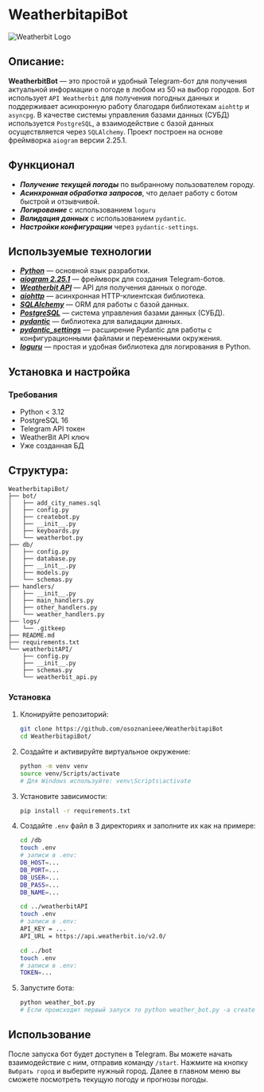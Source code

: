# WeatherbitapiBot

![Weatherbit Logo](https://cdn.weatherbit.io/static/img/logos/weatherbit/color/svg/logo-no-background.svg)

## Описание:

**WeatherbitBot** — это простой и удобный Telegram-бот для получения актуальной информации о погоде в любом из 50 на выбор городов. 
Бот использует `API Weatherbit` для получения погодных данных и поддерживает асинхронную работу благодаря библиотекам `aiohttp` и `asyncpg`. 
В качестве системы управления базами данных (СУБД) используется `PostgreSQL`, а взаимодействие с базой данных осуществляется через `SQLAlchemy`. 
Проект построен на основе фреймворка `aiogram` версии 2.25.1.

## Функционал

- ***Получение текущей погоды*** по выбранному пользователем городу.
- ***Асинхронная обработка запросов***, что делает работу с ботом быстрой и отзывчивой.
- ***Логирование*** с использованием `loguru`
- ***Валидация данных*** с использованием `pydantic`.
- ***Настройки конфигурации*** через `pydantic-settings`.

## Используемые технологии

- ***[Python](https://www.python.org)*** — основной язык разработки.
- ***[aiogram 2.25.1](https://docs.aiogram.dev/en/v2.25.1/)*** — фреймворк для создания Telegram-ботов.
- ***[Weatherbit API](https://www.weatherbit.io/api)*** — API для получения данных о погоде.
- ***[aiohttp](https://docs.aiohttp.org/en/stable/)*** — асинхронная HTTP-клиентская библиотека.
- ***[SQLAlchemy](https://docs.sqlalchemy.org/en/20/)*** — ORM для работы с базой данных.
- ***[PostgreSQL](https://www.postgresql.org/docs/16/index.html)*** — система управления базами данных (СУБД).
- ***[pydantic](https://docs.pydantic.dev/2.8/)*** — библиотека для валидации данных.
- ***[pydantic_settings](https://docs.pydantic.dev/latest/concepts/pydantic_settings/)*** — расширение Pydantic для работы с конфигурационными файлами и переменными окружения.
- ***[loguru](https://loguru.readthedocs.io/en/stable/)*** — простая и удобная библиотека для логирования в Python.

## Установка и настройка

### Требования

- Python < 3.12
- PostgreSQL 16
- Telegram API токен
- WeatherBit API ключ 
- Уже созданная БД

## Структура:

```
WeatherbitapiBot/
├── bot/
│   ├── add_city_names.sql
│   ├── config.py
│   ├── createbot.py
│   ├── __init__.py
│   ├── keyboards.py
│   └── weatherbot.py
├── db/
│   ├── config.py
│   ├── database.py
│   ├── __init__.py
│   ├── models.py
│   └── schemas.py
├── handlers/
│   ├── __init__.py
│   ├── main_handlers.py
│   ├── other_handlers.py
│   └── weather_handlers.py
├── logs/
│   └── .gitkeep
├── README.md
├── requirements.txt
└── weatherbitAPI/
    ├── config.py
    ├── __init__.py
    ├── schemas.py
    └── weatherbit_api.py
```

### Установка

1. Клонируйте репозиторий:
   ```bash
   git clone https://github.com/osoznanieee/WeatherbitapiBot
   cd WeatherbitapiBot/
   ```
2. Создайте и активируйте виртуальное окружение:
   ```bash
   python -m venv venv
   source venv/Scripts/activate  
   # Для Windows используйте: venv\Scripts\activate
   ```
3. Установите зависимости:
   ```bash
   pip install -r requirements.txt
   ```
4. Создайте `.env` файл в 3 директориях и заполните их как на примере:
   ```bash
   cd /db
   touch .env
   # записи в .env:
   DB_HOST=...
   DB_PORT=...
   DB_USER=... 
   DB_PASS=...
   DB_NAME=... 
   
   cd ../weatherbitAPI
   touch .env
   # записи в .env:
   API_KEY = ...
   API_URL = https://api.weatherbit.io/v2.0/
   
   cd ../bot
   touch .env
   # записи в .env:
   TOKEN=...
   ```
5. Запустите бота:
   ```bash
   python weather_bot.py  
   # Если происходит первый запуск то python weather_bot.py -a create
   ```
## Использование

После запуска бот будет доступен в Telegram. Вы можете начать взаимодействие с ним, отправив команду `/start`. 
Нажмите на кнопку `Выбрать город` и выберите нужный город. Далее в главном меню вы сможете посмотреть текущую погоду и прогнозы погоды.